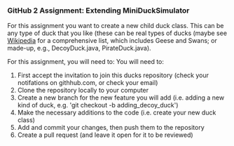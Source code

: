 ### GitHub 2 Assignment: Extending MiniDuckSimulator

For this assignment you want to create a new child duck class. This can be any
type of duck that you like (these can be real types of ducks (maybe see
[Wikipedia](https://en.wikipedia.org/wiki/Anatidae) for a comprehensive list,
which includes Geese and Swans; or made-up, e.g., DecoyDuck.java,
PirateDuck.java).

For this assignment, you will need to:
You will need to:
1. First accept the invitation to join this ducks repository (check your notifations on githhub.com, or check your email) 
2. Clone the repository locally to your computer 
3. Create a new branch for the new feature you will add (i.e. adding a new kind
   of duck, e.g. 'git checkout -b adding_decoy_duck')
4. Make the necessary additions to the code (i.e. create your new duck class)
5. Add and commit your changes, then push them to the repository
6. Create a pull request (and leave it open for it to be reviewed)
